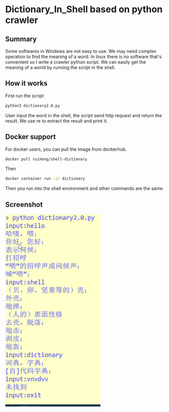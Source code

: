 # Dictionary_In_Shell based on python crawler

## Summary

Some softwares in Windows are not easy to use. We may need complex operation to find the meaning of a word. In linux there is no software that's convenient so I write a crawler python script. We can easily get the meaning of a world by running the script in the shell. 

## How it works

First run the script

```bash
python3 dictionary2.0.py
```

User input the word in the shell, the script send http request and return the result. We use re to extract the result and print it.

## Docker support

For docker users, you can pull the image from dockerhub.

```bash
docker pull ruiheng/shell-dictionary
```

Then

```bash
docker container run -it dictionary
```

Then you run into the shell environment and other commands are the same.
    
## Screenshot
   
![image](dict.png)
